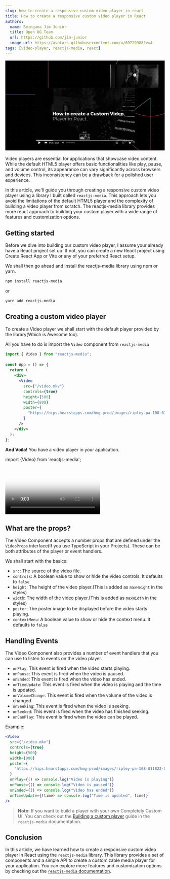 ```yaml
---
slug: how-to-create-a-responsive-custom-video-player-in-react
title: How to create a responsive custom video player in React
authors:
  name: Beingana Jim Junior
  title: Open UG Team
  url: https://github.com/jim-junior
  image_url: https://avatars.githubusercontent.com/u/69729988?v=4
tags: [video-player, reactjs-media, react]
---
```


![How to create a responsive custom video player in React](./rmjsbanner.png)


Video players are essential for applications that showcase video content. While the default HTML5 player offers basic functionalities like play, pause, and volume control, its appearance can vary significantly across browsers and devices.  This inconsistency can be a drawback for a polished user experience.

In this article, we'll guide you through creating a responsive custom video player using a library I built called `reactjs-media`. This approach lets you avoid the limitations of the default HTML5 player and the complexity of building a video player from scratch. The reactjs-media library provides more react approach to building your custom player with a wide range of features and customization options.

<!--truncate-->

## Getting started

Before we dive into building our custom video player, I assume your already have a React project set up. If not, you can create a new React project using Create React App or Vite or any of your preferred React setup.

We shall then go ahead and install the reactjs-media library using npm or yarn.

```bash
npm install reactjs-media
```

or

```bash
yarn add reactjs-media
```

## Creating a custom video player

To create a Video player we shall start with the default player provided by the library(Which is Awesome too).

All you have to do is import the `Video` component from `reactjs-media` 

```jsx
import { Video } from "reactjs-media";

const App = () => {
  return (
    <div>
      <Video
        src={"/video.mkv"}
        controls={true}
        height={500}
        width={800}
        poster={
          "https://hips.hearstapps.com/hmg-prod/images/ripley-pa-108-011822-01629-r-661067043d66f.jpg?resize=980:*"
        }
      />
    </div>
  );
};
```

**And Voila!** You have a video player in your application.

import {Video} from 'reactjs-media';

<Video 
controls
src="https://videos.pexels.com/video-files/4524598/4524598-sd_640_360_25fps.mp4"
poster="https://images.pexels.com/photos/848573/pexels-photo-848573.jpeg?auto=compress&cs=tinysrgb&w=800"
height={400}
/>

## What are the props?

The Video Component accepts a number props that are defined under the `VideoProps` interface(If you use TypeScript in your Projects). These can be both attributes of the player or event handlers.

We shall start with the basics:

- `src`: The source of the video file.
- `controls`: A boolean value to show or hide the video controls. It defaults to `false`
- `height`: The height of the video player.(This is added as `maxHeight` in the styles)
- `width`: The width of the video player.(This is added as `maxWidth` in the styles)
- `poster`: The poster image to be displayed before the video starts playing.
- `contextMenu`: A boolean value to show or hide the context menu. It defaults to `false`


## Handling Events

The Video Component also provides a number of event handlers that you can use to listen to events on the video player.

- `onPlay`: This event is fired when the video starts playing.
- `onPause`: This event is fired when the video is paused.
- `onEnded`: This event is fired when the video has ended.
- `onTimeUpdate`: This event is fired when the video is playing and the time is updated.
- `onVolumeChange`: This event is fired when the volume of the video is changed.
- `onSeeking`: This event is fired when the video is seeking.
- `onSeeked`: This event is fired when the video has finished seeking.
- `onCanPlay`: This event is fired when the video can be played.

Example:

```jsx
<Video
  src={"/video.mkv"}
  controls={true}
  height={500}
  width={800}
  poster={
    "https://hips.hearstapps.com/hmg-prod/images/ripley-pa-108-011822-01629-r-661067043d66f.jpg?resize=980:*"
  }
  onPlay={() => console.log("Video is playing")}
  onPause={() => console.log("Video is paused")}
  onEnded={() => console.log("Video has ended")}
  onTimeUpdate={(time) => console.log("Time is updated", time)}
/>

```

> **Note:** If you want to build a player with your own Completely Custom UI. You can check out the [Building a custom player](/reactjs-media/building-custom-player) guide in the `reactjs-media` documentation.


## Conclusion

In this article, we have learned how to create a responsive custom video player in React using the `reactjs-media` library. This library provides a set of components and a simple API to create a customizable media player for your application. You can explore more features and customization options by checking out the [`reactjs-media` documentation](/reactjs-media/intro).